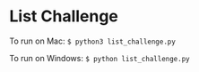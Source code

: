 # List Challenge

To run on Mac:
`$ python3 list_challenge.py`

To run on Windows:
`$ python list_challenge.py`